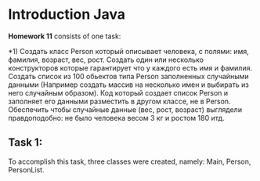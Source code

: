 # Introduction Java 
**Homework 11** consists of one task:

*1) Создать класс Person который описывает человека, с полями: имя, фамилия, возраст, вес, рост.
    Создать один или несколько конструкторов которые гарантирует что у каждого есть имя и фамилия.
    Создать список из 100 обьектов типа Person заполненных случайными данными (Например создать массив на несколько имен и выбирать из него случайным образом).
    Код который создает список Person и заполняет его данными разместить в другом классе, не в Person.
    Обеспечить чтобы случайные данные (вес, рост, возраст) выглядели правдоподобно: не было человека весом 3 кг и ростом 180 итд. 

## Task 1:
To accomplish this task, three classes were created, namely: Main, Person, PersonList.
